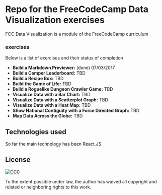 # Repo for the FreeCodeCamp Data Visualization exercises

FCC Data Visualization is a module of the FreeCodeCamp curriculum

### exercises 

Below is a list of exercises and their status of completion

  - **Build a Markdown Previewer:** (done) 07/03/2017
  - **Build a Camper Leaderboard:** TBD
  - **Build a Recipe Box:** TBD
  - **Build the Game of Life:** TBD
  - **Build a Roguelike Dungeon Crawler Game:** TBD
  - **Visualize Data with a Bar Chart:** TBD
  - **Visualize Data with a Scatterplot Graph:** TBD
  - **Visualize Data with a Heat Map:** TBD
  - **Show National Contiguity with a Force Directed Graph:** TBD
  - **Map Data Across the Globe:** TBD
	

## Technologies used

So far the main technology has been React.JS

## License

[![CC0](http://i.creativecommons.org/p/zero/1.0/88x31.png)](http://creativecommons.org/publicdomain/zero/1.0/)

To the extent possible under law, the author has waived all copyright and related or neighboring rights to this work.